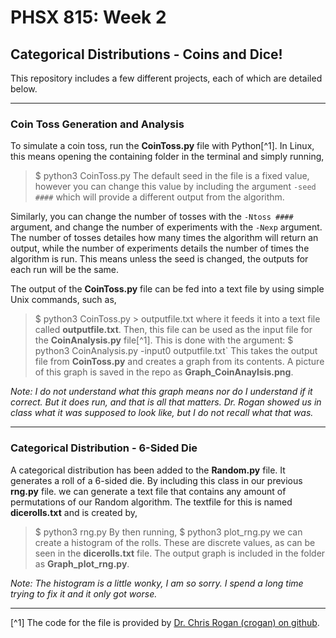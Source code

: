 # PHSX 815: Week 2
## Categorical Distributions - Coins and Dice!

This repository includes a few different projects, each of which are detailed below.

---

### Coin Toss Generation and Analysis

To simulate a coin toss, run the **CoinToss.py** file with Python[^1]. In Linux, this means opening the containing folder in the terminal and simply running, 
> $ python3 CoinToss.py
The default seed in the file is a fixed value, however you can change this value by including the argument `-seed ####` which will provide a different output from the algorithm.

Similarly, you can change the number of tosses with the `-Ntoss ####` argument, and change the number of experiments with the `-Nexp` argument. The number of tosses detailes how many times the algorithm will return an output, while the number of experiments details the number of times the algorithm is run. This means unless the seed is changed, the outputs for each run will be the same.

The output of the **CoinToss.py** file can be fed into a text file by using simple Unix commands, such as, 
> $ python3 CoinToss.py > outputfile.txt 
where it feeds it into a text file called **outputfile.txt**. Then, this file can be used as the input file for the **CoinAnalysis.py** file[^1]. This is done with the argument: 
> $ python3 CoinAnalysis.py -input0 outputfile.txt`
This takes the output file from **CoinToss.py** and creates a graph from its contents. A picture of this graph is saved in the repo as **Graph_CoinAnaylsis.png**.

*Note: I do not understand what this graph means nor do I understand if it correct. But it does run, and that is all that matters. Dr. Rogan showed us in class what it was supposed to look like, but I do not recall what that was.*

---

### Categorical Distribution - 6-Sided Die

A categorical distribution has been added to the **Random.py** file. It generates a roll of a 6-sided die. By including this class in our previous **rng.py** file. we can generate a text file that contains any amount of permutations of our Random algorithm. The textfile for this is named **dicerolls.txt** and is created by,
> $ python3 rng.py
By then running,
> $ python3 plot_rng.py
we can create a histogram of the rolls. These are discrete values, as can be seen in the **dicerolls.txt** file. The output graph is included in the folder as **Graph_plot_rng.py**.

*Note: The histogram is a little wonky, I am so sorry. I spend a long time trying to fix it and it only got worse.*

---

[^1] The code for the file is provided by [Dr. Chris Rogan (crogan) on github](https://github.com/crogan/PHSX815_Week2.git).
